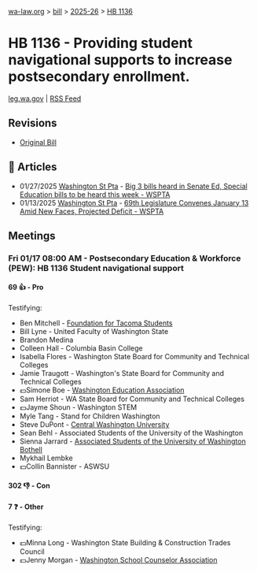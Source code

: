 [wa-law.org](/) > [bill](/bill/) > [2025-26](/bill/2025-26/) > [HB 1136](/bill/2025-26/hb/1136/)

# HB 1136 - Providing student navigational supports to increase postsecondary enrollment.
[leg.wa.gov](https://app.leg.wa.gov/billsummary?BillNumber=1136&Year=2025&Initiative=false) | [RSS Feed](./rss.xml)

## Revisions
* [Original Bill](1/)

## 📰 Articles
* 01/27/2025 [Washington St Pta](/org/washington_st_pta/) - [Big 3 bills heard in Senate Ed, Special Education bills to be heard this week - WSPTA](https://www.wastatepta.org/2025session-week3/#:~:text=HB%201136)
* 01/13/2025 [Washington St Pta](/org/washington_st_pta/) - [69th Legislature Convenes January 13 Amid New Faces, Projected Deficit - WSPTA](https://www.wastatepta.org/69th-legislature-convenes-january-13-amid-new-faces-projected-deficit/#:~:text=HB%201136)

## Meetings
### Fri 01/17 08:00 AM - Postsecondary Education & Workforce (PEW): HB 1136 Student navigational support
#### 69 👍 - Pro
Testifying:
* Ben Mitchell - [Foundation for Tacoma Students](/org/foundation_for_tacoma_students/)
* Bill Lyne - United Faculty of Washington State
* Brandon Medina
* Colleen Hall - Columbia Basin College
* Isabella Flores - Washington State Board for Community and Technical Colleges
* Jamie Traugott - Washington's State Board for Community and Technical Colleges
* 💵Simone Boe - [Washington Education Association](/org/washington_education_association/)
* Sam Herriot - WA State Board for Community and Technical Colleges
* 💵Jayme Shoun - Washington STEM
* Myle Tang - Stand for Children Washington
* Steve DuPont - [Central Washington University](/org/central_washington_university/)
* Sean Behl - Associated Students of the University of the Washington
* Sienna Jarrard - [Associated Students of the University of Washington Bothell](/org/associated_students_of_the_university_of_washington_bothell/)
* Mykhail Lembke
* 💵Collin Bannister - ASWSU

#### 302 👎 - Con

#### 7 ❓ - Other
Testifying:
* 💵Minna Long - Washington State Building & Construction Trades Council
* 💵Jenny Morgan - [Washington School Counselor Association](/org/washington_school_counselor_association/)
